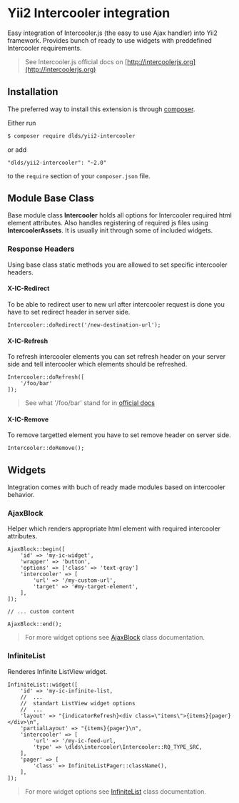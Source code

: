 Yii2 Intercooler integration
===

Easy integration of Intercooler.js (the easy to use Ajax handler) into Yii2 framework. Provides bunch of ready to use widgets with preddefined Intercooler requirements.

> See Intercooler.js official docs on [http://intercoolerjs.org](http://intercoolerjs.org)

## Installation

The preferred way to install this extension is through [composer](http://getcomposer.org/download/).

Either run

```bash
$ composer require dlds/yii2-intercooler
```

or add

```
"dlds/yii2-intercooler": "~2.0"
```

to the `require` section of your `composer.json` file.

## Module Base Class

Base module class **Intercooler** holds all options for Intercooler required html element attributes. Also handles registering of required js files using **IntercoolerAssets**. It is usually init through some of included widgets.

### Response Headers

Using base class static methods you are allowed to set specific intercooler headers.

#### X-IC-Redirect
To be able to redirect user to new url after intercooler request is done you have to set redirect header in server side.

```
Intercooler::doRedirect('/new-destination-url');
```

#### X-IC-Refresh
To refresh intercooler elements you can set refresh header on your server side and tell intercooler which elements should be refreshed.

```
Intercooler::doRefresh([
	'/foo/bar'
]);
```
> See what '/foo/bar' stand for in [official docs](http://intercoolerjs.org/docs.html#dependencies)

#### X-IC-Remove
To remove targetted element you have to set remove header on server side.

```
Intercooler::doRemove();
```

## Widgets

Integration comes with buch of ready made modules based on intercooler behavior.

### AjaxBlock

Helper which renders appropriate html element with required intercooler attributes.

```
AjaxBlock::begin([
	'id' => 'my-ic-widget',
	'wrapper' => 'button',
	'options' => ['class' => 'text-gray']
	'intercooler' => [
		'url' => '/my-custom-url',
		'target' => '#my-target-element',
	],
]);

// ... custom content

AjaxBlock::end();
```

> For more widget options see [AjaxBlock](https://github.com/dlds/yii2-intercooler/blob/master/src/widgets/AjaxBlock.php) class documentation.
 
### InfiniteList

Renderes Infinite ListView widget.

```
InfiniteList::widget([
	'id' => 'my-ic-infinite-list,
	// 	...
	//	standart ListView widget options
	// 	...
	'layout' => "{indicatorRefresh}<div class=\"items\">{items}{pager}</div>\n",
	'partialLayout' => "{items}{pager}\n",
	'intercooler' => [
		'url' => '/my-ic-feed-url,
		'type' => \dlds\intercooler\Intercooler::RQ_TYPE_SRC,
	],
	'pager' => [
    	'class' => InfiniteListPager::className(),
    ],
]);
```

> For more widget options see [InfiniteList](https://github.com/dlds/yii2-intercooler/blob/master/src/widgets/infinite/InfiniteList.php) class documentation.
